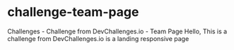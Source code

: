 # challenge-team-page
Challenges - Challenge from DevChallenges.io - Team Page Hello, This is a challenge from DevChallenges.io is a landing responsive page
